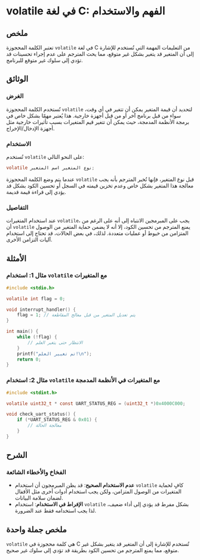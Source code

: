 <!--
Meta Description: # volatile في لغة C: الفهم والاستخدام ## ملخص تعتبر الكلمة المحجوزة `volatile` في لغة C من التعليمات المهمة التي تُستخدم للإشارة إلى أن المتغير قد يتغ...
Meta Keywords: volatile, المتغير, إلى, استخدام, بشكل
-->

# volatile في لغة C: الفهم والاستخدام

## ملخص
تعتبر الكلمة المحجوزة `volatile` في لغة C من التعليمات المهمة التي تُستخدم للإشارة إلى أن المتغير قد يتغير بشكل غير متوقع، مما يحث المترجم على عدم إجراء تحسينات قد تؤدي إلى سلوك غير متوقع للبرنامج.

## الوثائق
### الغرض
تُستخدم الكلمة المحجوزة `volatile` لتحديد أن قيمة المتغير يمكن أن تتغير في أي وقت، سواء من قبل برنامج آخر أو من قبل أجهزة خارجية. هذا يُعتبر مهمًا بشكل خاص في برمجة الأنظمة المدمجة، حيث يمكن أن تتغير قيم المتغيرات بسبب تأثيرات خارجية مثل أجهزة الإدخال/الإخراج.

### الاستخدام
تُستخدم `volatile` على النحو التالي:

```c
volatile نوع المتغير اسم المتغير;
```

عندما يتم وضع الكلمة المحجوزة `volatile` قبل نوع المتغير، فإنها تُخبر المترجم بأنه يجب معالجة هذا المتغير بشكل خاص وعدم تخزين قيمته في السجل أو تحسين الكود بشكل قد يؤدي إلى قراءة قيمة قديمة.

### التفاصيل
عند استخدام المتغيرات `volatile`، يجب على المبرمجين الانتباه إلى أنه على الرغم من أن `volatile` يمنع المترجم من تحسين الكود، إلا أنه لا يضمن حماية المتغير من الوصول المتزامن من خيوط أو عمليات متعددة. لذلك، في بعض الحالات، قد تحتاج إلى استخدام آليات التزامن الأخرى.

## الأمثلة
### مثال 1: استخدام `volatile` مع المتغيرات
```c
#include <stdio.h>

volatile int flag = 0;

void interrupt_handler() {
    flag = 1; // يتم تعديل المتغير من قبل معالج المقاطعة
}

int main() {
    while (!flag) {
        // الانتظار حتى يتغير العلم
    }
    printf("تم تغيير العلم!\n");
    return 0;
}
```

### مثال 2: استخدام `volatile` مع المتغيرات في الأنظمة المدمجة
```c
#include <stdint.h>

volatile uint32_t * const UART_STATUS_REG = (uint32_t *)0x4000C000;

void check_uart_status() {
    if (*UART_STATUS_REG & 0x01) {
        // معالجة الحالة
    }
}
```

## الشرح
### الفخاخ والأخطاء الشائعة
- **عدم الاستخدام الصحيح**: قد يظن المبرمجون أن استخدام `volatile` كافٍ لحماية المتغيرات من الوصول المتزامن، ولكن يجب استخدام أدوات أخرى مثل الأقفال لضمان سلامة البيانات.
- **الإفراط في الاستخدام**: استخدام `volatile` بشكل مفرط قد يؤدي إلى أداء ضعيف، لذا يجب استخدامه فقط عند الضرورة.

## ملخص جملة واحدة
`volatile` هي كلمة محجوزة في C تُستخدم للإشارة إلى أن المتغير قد يتغير بشكل غير متوقع، مما يمنع المترجم من تحسين الكود بطريقة قد تؤدي إلى سلوك غير صحيح.